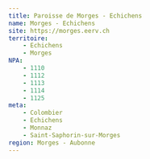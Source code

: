 ```yaml
---
title: Paroisse de Morges - Echichens
name: Morges - Echichens
site: https://morges.eerv.ch
territoire:
    - Echichens
    - Morges
NPA:
    - 1110
    - 1112
    - 1113
    - 1114
    - 1125
meta:
    - Colombier
    - Echichens
    - Monnaz
    - Saint-Saphorin-sur-Morges
region: Morges - Aubonne
---
```

